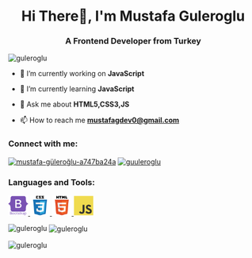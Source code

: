 <h1 align="center">Hi There👋, I'm Mustafa Guleroglu</h1>
<h3 align="center">A Frontend Developer from Turkey</h3>

<p align="left"> <img src="https://komarev.com/ghpvc/?username=guleroglu&label=Profile%20views&color=0e75b6&style=flat" alt="guleroglu" /> </p>

- 🔭 I’m currently working on **JavaScript**

- 🌱 I’m currently learning **JavaScript**

- 💬 Ask me about **HTML5,CSS3,JS**

- 📫 How to reach me **mustafagdev0@gmail.com**

<h3 align="left">Connect with me:</h3>
<p align="left">
<a href="https://linkedin.com/in/mustafa-güleroğlu-a747ba24a" target="blank"><img align="center" src="https://raw.githubusercontent.com/rahuldkjain/github-profile-readme-generator/master/src/images/icons/Social/linked-in-alt.svg" alt="mustafa-güleroğlu-a747ba24a" height="30" width="40" /></a>
<a href="https://instagram.com/guuleroglu" target="blank"><img align="center" src="https://raw.githubusercontent.com/rahuldkjain/github-profile-readme-generator/master/src/images/icons/Social/instagram.svg" alt="guuleroglu" height="30" width="40" /></a>
</p>

<h3 align="left">Languages and Tools:</h3>
<p align="left"> <a href="https://getbootstrap.com" target="_blank" rel="noreferrer"> <img src="https://raw.githubusercontent.com/devicons/devicon/master/icons/bootstrap/bootstrap-plain-wordmark.svg" alt="bootstrap" width="40" height="40"/> </a> <a href="https://www.w3schools.com/css/" target="_blank" rel="noreferrer"> <img src="https://raw.githubusercontent.com/devicons/devicon/master/icons/css3/css3-original-wordmark.svg" alt="css3" width="40" height="40"/> </a> <a href="https://www.w3.org/html/" target="_blank" rel="noreferrer"> <img src="https://raw.githubusercontent.com/devicons/devicon/master/icons/html5/html5-original-wordmark.svg" alt="html5" width="40" height="40"/> </a> <a href="https://developer.mozilla.org/en-US/docs/Web/JavaScript" target="_blank" rel="noreferrer"> <img src="https://raw.githubusercontent.com/devicons/devicon/master/icons/javascript/javascript-original.svg" alt="javascript" width="40" height="40"/> </a> </p>

<p><img align="left" src="https://github-readme-stats.vercel.app/api/top-langs?username=guleroglu&show_icons=true&locale=en&layout=compact" alt="guleroglu" /></p>

<p>&nbsp;<img align="center" src="https://github-readme-stats.vercel.app/api?username=guleroglu&show_icons=true&locale=en" alt="guleroglu" /></p>

<p><img align="center" src="https://github-readme-streak-stats.herokuapp.com/?user=guleroglu&" alt="guleroglu" /></p>
